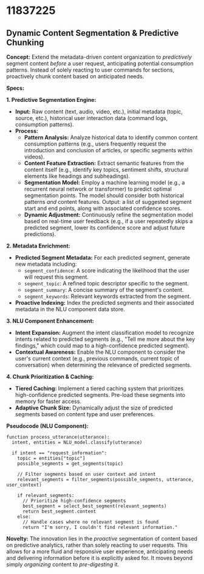 # 11837225

## Dynamic Content Segmentation & Predictive Chunking

**Concept:** Extend the metadata-driven content organization to *predictively* segment content *before* a user request, anticipating potential consumption patterns. Instead of solely reacting to user commands for sections, proactively chunk content based on anticipated needs.

**Specs:**

**1. Predictive Segmentation Engine:**

*   **Input:** Raw content (text, audio, video, etc.), initial metadata (topic, source, etc.), historical user interaction data (command logs, consumption patterns).
*   **Process:**
    *   **Pattern Analysis:** Analyze historical data to identify common content consumption patterns (e.g., users frequently request the introduction and conclusion of articles, or specific segments within videos).
    *   **Content Feature Extraction:** Extract semantic features from the content itself (e.g., identify key topics, sentiment shifts, structural elements like headings and subheadings).
    *   **Segmentation Model:** Employ a machine learning model (e.g., a recurrent neural network or transformer) to predict optimal segmentation points. The model should consider both historical patterns *and* content features. Output: a list of suggested segment start and end points, along with associated confidence scores.
    *   **Dynamic Adjustment:** Continuously refine the segmentation model based on real-time user feedback (e.g., if a user repeatedly skips a predicted segment, lower its confidence score and adjust future predictions).

**2.  Metadata Enrichment:**

*   **Predicted Segment Metadata:**  For each predicted segment, generate new metadata including:
    *   `segment_confidence`:  A score indicating the likelihood that the user will request this segment.
    *   `segment_topic`: A refined topic descriptor specific to the segment.
    *   `segment_summary`: A concise summary of the segment's content.
    *   `segment_keywords`: Relevant keywords extracted from the segment.
*   **Proactive Indexing:**  Index the predicted segments and their associated metadata in the NLU component data store.

**3.  NLU Component Enhancement:**

*   **Intent Expansion:** Augment the intent classification model to recognize intents related to predicted segments (e.g., "Tell me more about the key findings," which could map to a high-confidence predicted segment).
*   **Contextual Awareness:**  Enable the NLU component to consider the user's current context (e.g., previous commands, current topic of conversation) when determining the relevance of predicted segments.

**4.  Chunk Prioritization & Caching:**

*   **Tiered Caching:** Implement a tiered caching system that prioritizes high-confidence predicted segments. Pre-load these segments into memory for faster access.
*   **Adaptive Chunk Size:** Dynamically adjust the size of predicted segments based on content type and user preferences.

**Pseudocode (NLU Component):**

```
function process_utterance(utterance):
  intent, entities = NLU_model.classify(utterance)

  if intent == "request_information":
    topic = entities["topic"]
    possible_segments = get_segments(topic)

    // Filter segments based on user context and intent
    relevant_segments = filter_segments(possible_segments, utterance, user_context)

    if relevant_segments:
      // Prioritize high-confidence segments
      best_segment = select_best_segment(relevant_segments)
      return best_segment.content
    else:
      // Handle cases where no relevant segment is found
      return "I'm sorry, I couldn't find relevant information."
```

**Novelty:** The innovation lies in the *proactive* segmentation of content based on predictive analytics, rather than solely reacting to user requests. This allows for a more fluid and responsive user experience, anticipating needs and delivering information before it is explicitly asked for.  It moves beyond simply *organizing* content to *pre-digesting* it.